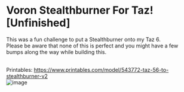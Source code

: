 # Voron Stealthburner For Taz! [Unfinished]

This was a fun challenge to put a Stealthburner onto my Taz 6.<br>
Please be aware that none of this is perfect and you might have a few bumps along the way while building this.<br><br>

Printables: https://www.printables.com/model/543772-taz-56-to-stealthburner-v2<br>
![image](https://github.com/CharlotteBeLike/Voron-StealthBurner-Taz/assets/150643227/9c3d19ec-f612-4dd6-b78b-63f3a2297d22)
